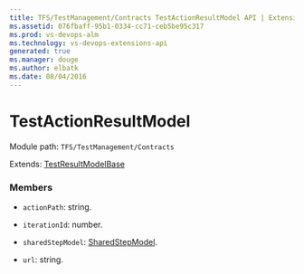 ```yaml
---
title: TFS/TestManagement/Contracts TestActionResultModel API | Extensions for Visual Studio Team Services
ms.assetid: 076fbaff-95b1-0334-cc71-ceb5be95c317
ms.prod: vs-devops-alm
ms.technology: vs-devops-extensions-api
generated: true
ms.manager: douge
ms.author: elbatk
ms.date: 08/04/2016
---
```


# TestActionResultModel

Module path: `TFS/TestManagement/Contracts`

Extends: [TestResultModelBase](../../../TFS/TestManagement/Contracts/TestResultModelBase.md)

### Members

* `actionPath`: string. 

* `iterationId`: number. 

* `sharedStepModel`: [SharedStepModel](../../../TFS/TestManagement/Contracts/SharedStepModel.md). 

* `url`: string. 

